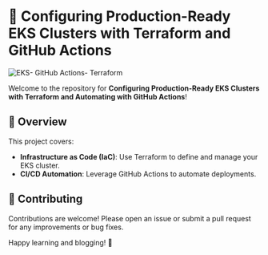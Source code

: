# 🚀 Configuring Production-Ready EKS Clusters with Terraform and GitHub Actions


![EKS- GitHub Actions- Terraform](assets/Presentation1.gif)

Welcome to the repository for **Configuring Production-Ready EKS Clusters with Terraform and Automating with GitHub Actions**!

## 🌟 Overview
This project covers:
- **Infrastructure as Code (IaC)**: Use Terraform to define and manage your EKS cluster.
- **CI/CD Automation**: Leverage GitHub Actions to automate deployments.



## 🤝 Contributing
Contributions are welcome! Please open an issue or submit a pull request for any improvements or bug fixes.


Happy learning and blogging! 🌟

